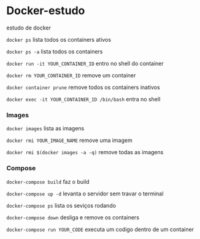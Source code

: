 # Docker-estudo

estudo de docker

`docker ps` lista todos os containers ativos

`docker ps -a` lista todos os containers

`docker run -it YOUR_CONTAINER_ID` entro no shell do container

`docker rm YOUR_CONTAINER_ID` remove um container

`docker container prune` remove todos os containers inativos

`docker exec -it YOUR_CONTAINER_ID /bin/bash` entra no shell

### Images

`docker images` lista as imagens

`docker rmi YOUR_IMAGE_NAME` remove uma imagem

`docker rmi $(docker images -a -q)` remove todas as imagens

### Compose

`docker-compose build` faz o build

`docker-compose up -d` levanta o servidor sem travar o terminal

`docker-compose ps` lista os seviços rodando

`docker-compose down` desliga e remove os containers

`docker-compose run YOUR_CODE` executa um codigo dentro de um container
